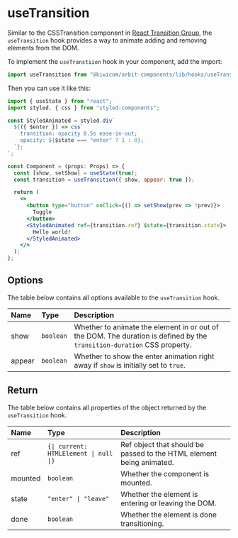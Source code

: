 # useTransition

Similar to the CSSTransition component in [React Transition Group](https://reactcommunity.org/react-transition-group/), the `useTransition` hook provides a way to animate adding and removing elements from the DOM.

To implement the `useTranstiion` hook in your component, add the import:

```jsx
import useTransition from "@kiwicom/orbit-components/lib/hooks/useTransition";
```

Then you can use it like this:

```jsx
import { useState } from "react";
import styled, { css } from "styled-components";

const StyledAnimated = styled.div`
  ${({ $enter }) => css`
    transition: opacity 0.5s ease-in-out;
    opacity: ${$state === "enter" ? 1 : 0};
  `};
`;

const Component = (props: Props) => {
  const [show, setShow] = useState(true);
  const transition = useTransition({ show, appear: true });

  return (
    <>
      <button type="button" onClick={() => setShow(prev => !prev)}>
        Toggle
      </button>
      <StyledAnimated ref={transition.ref} $state={transition.state}>
        Hello world!
      </StyledAnimated>
    </>
  );
};
```

## Options

The table below contains all options available to the `useTransition` hook.

| Name   | Type      | Description                                                                                                             |
| :----- | :-------- | :---------------------------------------------------------------------------------------------------------------------- |
| show   | `boolean` | Whether to animate the element in or out of the DOM. The duration is defined by the `transition-duration` CSS property. |
| appear | `boolean` | Whether to show the enter animation right away if `show` is initially set to `true`.                                    |

## Return

The table below contains all properties of the object returned by the `useTransition` hook.

| Name    | Type                                   | Description                                                          |
| :------ | :------------------------------------- | :------------------------------------------------------------------- |
| ref     | `{\| current: HTMLElement \| null \|}` | Ref object that should be passed to the HTML element being animated. |
| mounted | `boolean`                              | Whether the component is mounted.                                    |
| state   | `"enter" \| "leave"`                   | Whether the element is entering or leaving the DOM.                  |
| done    | `boolean`                              | Whether the element is done transitioning.                           |
